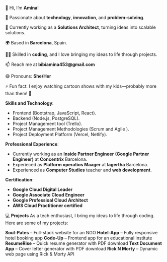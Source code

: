 👋 Hi, I’m __Amina__!

💪 Passionate about __technology__, __innovation__, and __problem-solving__.

💼 Currently working as a __Solutions Architect__, turning ideas into scalable solutions.

🌍 Based in __Barcelona__, Spain.

👩‍💻 Skilled in __coding__, and I love bringing my ideas to life through projects.

📫 Reach me at __bibiamina453@gmail.com__

😄 Pronouns: __She/Her__

⚡ Fun fact: I enjoy watching cartoon shows with my kids—probably more than them! 🤭


__Skills and Technology__:

- Frontend (Bootstrap, JavaScript, React).
- Backend (Node.js, PostgreSQL).
- Project Management tool (Trello).
- Project Management Methodologies (Scrum and Agile ).
- Project Deployment Platform (Vercel, Netlify).
  
 __Professional Experience__:

- Currently working as an __Inside Partner Engineer__ __(Google Partner Engineer)__ at __Concentrix__ Barcelona.
- Experieced as __Platform operatios Maager__ at __lagertha__ Barcelona.
- Experienced as __Computer Studies__ teacher and __web development__.


__Certification__:

- __Google Cloud Digital Leader__
- __Google Associate Cloud Engineer__
- __Google Professioal Cloud Architect__
- __AWS Cloud Practitioner certified__


💻 __Projects__
As a tech enthusiast, I bring my ideas to life through coding. Here are some of my projects:

**Soul-Pates** – Full-stack website for an NGO
**Hotel-App** – Fully responsive hotel booking app
**Code-Up** – Frontend app for an educational institute
**ResumeRise** – Quick resume generator with PDF download
**Text Document App** – Cover letter generator with PDF download
**Rick N Morty** – Dynamic web page using Rick & Morty API
